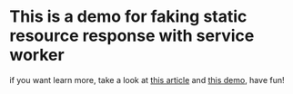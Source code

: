 # This is a demo for faking static resource response with service worker

if you want learn more, take a look at [this article](http://www.html5rocks.com/en/tutorials/service-worker/introduction/?redirect_from_locale=zh) and [this demo](https://github.com/mdn/sw-test/), have fun!
